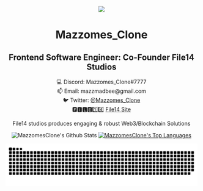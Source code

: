 <p align="center">
      <img src="https://user-images.githubusercontent.com/49418843/221113893-be356578-78e6-403e-b8bb-2227a190a54c.png" />
</p>

<h1 align="center">Mazzomes_Clone</h1>
<h2 align="center">Frontend Software Engineer: Co-Founder File14 Studios</h2>

<p align="center">
      💻 Discord: Mazzomes_Clone#7777<br>
      📫 Email: mazzmadbee@gmail.com<br>
      🐦 Twitter: <a href="https://twitter.com/Mazzomes_Clone" target="_blank" rel="noreferrer">@Mazzomes_Clone</a><br>
      <!-- * 💻 Checkout my CV <a href="https://redm3.github.io/marco-wells/" target="_blank" rel="noreferrer">Click here 🖱️ </a><br> -->
      🅵🅸🅻🅴1️⃣4️⃣ <a href="https://www.file14studios.com/" target="_blank" rel="noreferrer">File14 Site</a><br>
<p align="center">File14 studios produces engaging & robust Web3/Blockchain Solutions</p>
           
<p align="center"
    <a href="https://github.com/mazzomesclone/github-readme-stats"><img alt="MazzomesClone's Github Stats" src="https://github-readme-stats.vercel.app/api?username=mazzomesclone&show_icons=true&count_private=true&theme=react&hide_border=true&bg_color=0D1117" /></a>
  <a href="https://github.com/mazzomesclone/github-readme-stats"><img alt="MazzomesClone's Top Languages" src="https://github-readme-stats.vercel.app/api/top-langs/?username=mazzomesclone&langs_count=8&count_private=true&layout=compact&theme=react&hide_border=true&bg_color=0D1117" /></a>
  <br/>
</p>

<picture>
  <source
    media="(prefers-color-scheme: dark)"
    srcset="https://raw.githubusercontent.com/mazzomesclone/mazzomesclone/output/github-snake-dark.svg"
  />
  <source
    media="(prefers-color-scheme: light)"
    srcset="https://raw.githubusercontent.com/mazzomesclone/mazzomesclone/output/github-snake.svg"
  />
  <img
    alt="github contribution grid snake animation"
    src="https://raw.githubusercontent.com/mazzomesclone/mazzomesclone/output/github-snake.svg"
  />
</picture>

<!--
<p align="center">
  <a href="https://github.com/MazzomesClone">
    <img src="https://komarev.com/ghpvc/?username=MazzomesClone" alt="page views" />
  </a>
</p>
-->
